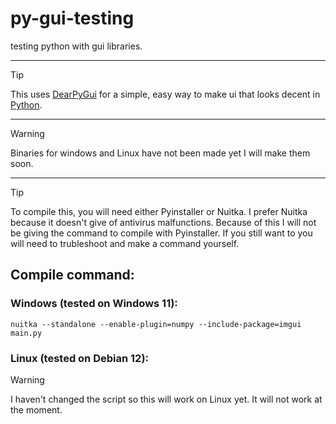 # py-gui-testing
testing python with gui libraries.

<hr />

> [!TIP]
> This uses [DearPyGui](https://github.com/hoffstadt/DearPyGui) for a simple, easy way to make ui that looks decent in [Python](https://python.org).

<hr />

> [!WARNING]
> Binaries for windows and Linux have not been made yet I will make them soon.

<hr />

> [!TIP]
> To compile this, you will need either Pyinstaller or Nuitka. I prefer Nuitka because it doesn't give of antivirus malfunctions. Because of this I will not be giving the command to compile with Pyinstaller. If you still want to you will need to trubleshoot and make a command yourself.

## Compile command:
### Windows (tested on Windows 11):
`nuitka --standalone --enable-plugin=numpy --include-package=imgui main.py`
### Linux (tested on Debian 12):
> [!WARNING]
> I haven't changed the script so this will work on Linux yet. It will not work at the moment.
